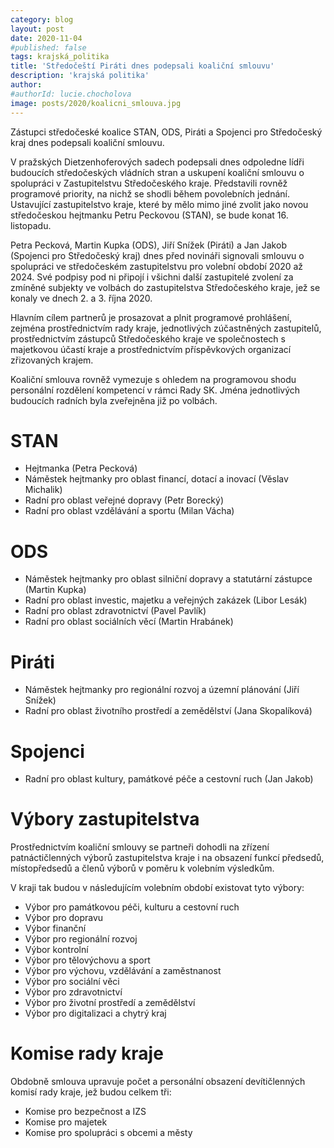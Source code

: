 ```yaml
---
category: blog
layout: post
date: 2020-11-04
#published: false
tags: krajská_politika
title: 'Středočeští Piráti dnes podepsali koaliční smlouvu'
description: 'krajská politika'
author: 
#authorId: lucie.chocholova
image: posts/2020/koalicni_smlouva.jpg
---
```

Zástupci středočeské koalice STAN, ODS, Piráti a Spojenci pro Středočeský kraj dnes podepsali koaliční smlouvu.

V pražských Dietzenhoferových sadech podepsali dnes odpoledne lídři budoucích středočeských vládních stran a uskupení koaliční smlouvu o spolupráci v Zastupitelstvu Středočeského kraje. Představili rovněž programové priority, na nichž se shodli během povolebních jednání. Ustavující zastupitelstvo kraje, které by mělo mimo jiné zvolit jako novou středočeskou hejtmanku Petru Peckovou (STAN), se bude konat 16. listopadu.

Petra Pecková, Martin Kupka (ODS), Jiří Snížek (Piráti) a Jan Jakob (Spojenci pro Středočeský kraj) dnes před novináři signovali smlouvu o spolupráci ve středočeském zastupitelstvu pro volební období 2020 až 2024. Své podpisy pod ni připojí i všichni další zastupitelé zvolení za zmíněné subjekty ve volbách do zastupitelstva Středočeského kraje, jež se konaly ve dnech 2. a 3. října 2020.

Hlavním cílem partnerů je prosazovat a plnit programové prohlášení, zejména prostřednictvím rady kraje, jednotlivých zúčastněných zastupitelů, prostřednictvím zástupců Středočeského kraje ve společnostech s majetkovou účastí kraje a prostřednictvím příspěvkových organizací zřizovaných krajem. 

Koaliční smlouva rovněž vymezuje s ohledem na programovou shodu personální rozdělení kompetencí v rámci Rady SK. Jména jednotlivých budoucích radních byla zveřejněna již po volbách.

# STAN

* Hejtmanka (Petra Pecková)
* Náměstek hejtmanky pro oblast financí, dotací a inovací (Věslav Michalik)
* Radní pro oblast veřejné dopravy (Petr Borecký)
* Radní pro oblast vzdělávání a sportu (Milan Vácha)

# ODS

* Náměstek hejtmanky pro oblast silniční dopravy a statutární zástupce (Martin Kupka)
* Radní pro oblast investic, majetku a veřejných zakázek (Libor Lesák)
* Radní pro oblast zdravotnictví (Pavel Pavlík)
* Radní pro oblast sociálních věcí (Martin Hrabánek)

# Piráti

* Náměstek hejtmanky pro regionální rozvoj a územní plánování (Jiří Snížek)
* Radní pro oblast životního prostředí a zemědělství (Jana Skopalíková)

# Spojenci

* Radní pro oblast kultury, památkové péče a cestovní ruch (Jan Jakob)

# Výbory zastupitelstva

Prostřednictvím koaliční smlouvy se partneři dohodli na zřízení patnáctičlenných výborů zastupitelstva kraje i na obsazení funkcí předsedů, místopředsedů a členů výborů v poměru k volebním výsledkům. 

V kraji tak budou v následujícím volebním období existovat tyto výbory:

* Výbor pro památkovou péči, kulturu a cestovní ruch
* Výbor pro dopravu
* Výbor finanční
* Výbor pro regionální rozvoj
* Výbor kontrolní
* Výbor pro tělovýchovu a sport
* Výbor pro výchovu, vzdělávání a zaměstnanost
* Výbor pro sociální věci
* Výbor pro zdravotnictví
* Výbor pro životní prostředí a zemědělství
* Výbor pro digitalizaci a chytrý kraj

# Komise rady kraje

Obdobně smlouva upravuje počet a personální obsazení devítičlenných komisí rady kraje, jež budou celkem tři:

* Komise pro bezpečnost a IZS
* Komise pro majetek
* Komise pro spolupráci s obcemi a městy


